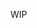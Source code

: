 WIP

[//]: # (![Screenshot of Login]&#40;./art/screenshot.png&#41;)

[//]: # ()
[//]: # (# Filament Plugin for Import CSV and XLS into Database)

[//]: # ()
[//]: # (<a href="https://filamentadmin.com/docs/2.x/admin/installation">)

[//]: # (    <img alt="FILAMENT 2.x" src="https://img.shields.io/badge/FILAMENT-2.x-EBB304">)

[//]: # (</a>)

[//]: # (<a href="https://packagist.org/packages/jaosorio1013/filament-import">)

[//]: # (    <img alt="Packagist" src="https://img.shields.io/packagist/v/jaosorio1013/filament-import.svg?logo=packagist">)

[//]: # (</a>)

[//]: # (<a href="https://packagist.org/packages/jaosorio1013/filament-import">)

[//]: # (    <img alt="Downloads" src="https://img.shields.io/packagist/dt/jaosorio1013/filament-import.svg" >)

[//]: # (</a>)

[//]: # ()
[//]: # ([![Code Styles]&#40;https://github.com/jaosorio1013/filament-import/actions/workflows/php-cs-fixer.yml/badge.svg&#41;]&#40;https://github.com/jaosorio1013/filament-import/actions/workflows/php-cs-fixer.yml&#41;)

[//]: # ([![run-tests]&#40;https://github.com/jaosorio1013/filament-import/actions/workflows/run-tests.yml/badge.svg&#41;]&#40;https://github.com/jaosorio1013/filament-import/actions/workflows/run-tests.yml&#41;)

[//]: # ()
[//]: # (This package will make it easier for you to import from files to your model, very easily without the need to do templates.)

[//]: # ()
[//]: # (all you have to do is drag and drop and match the fields and columns of your file, and let magic happens!)

[//]: # ()
[//]: # (## Installation)

[//]: # ()
[//]: # (You can install the package via composer:)

[//]: # ()
[//]: # (```bash)

[//]: # (composer require jaosorio1013/filament-import)

[//]: # (```)

[//]: # ()
[//]: # (## Publishing Config)

[//]: # ()
[//]: # (If you want to do the settings manually, please publish the existing config.)

[//]: # ()
[//]: # (```bash)

[//]: # (php artisan vendor:publish --tag=filament-import-config)

[//]: # (```)

[//]: # ()
[//]: # (## Usage)

[//]: # ()
[//]: # (import the actions into `ListRecords` page)

[//]: # ()
[//]: # (```php)

[//]: # (use Jaosorio1013\FilamentImport\Actions\ImportAction;)

[//]: # (use Jaosorio1013\FilamentImport\Actions\ImportField;)

[//]: # ()
[//]: # (class ListCredentialDatabases extends ListRecords)

[//]: # ({)

[//]: # (    protected static string $resource = CredentialDatabaseResource::class;)

[//]: # ()
[//]: # (    protected function getActions&#40;&#41;: array)

[//]: # (    {)

[//]: # (        return [)

[//]: # (            ImportAction::make&#40;&#41;)

[//]: # (                ->fields&#40;[)

[//]: # (                    ImportField::make&#40;'project'&#41;)

[//]: # (                        ->label&#40;'Project'&#41;)

[//]: # (                        ->helperText&#40;'Define as project helper'&#41;,)

[//]: # (                    ImportField::make&#40;'manager'&#41;)

[//]: # (                        ->label&#40;'Manager'&#41;,)

[//]: # (                ]&#41;)

[//]: # (        ];)

[//]: # (    })

[//]: # (})

[//]: # (```)

[//]: # (### Required Field)

[//]: # (```php)

[//]: # (protected function getActions&#40;&#41;: array)

[//]: # ({)

[//]: # (    return [)

[//]: # (        ImportAction::make&#40;&#41;)

[//]: # (            ->fields&#40;[)

[//]: # (                ImportField::make&#40;'project'&#41;)

[//]: # (                    ->label&#40;'Project'&#41;)

[//]: # (                    ->required&#40;&#41;,)

[//]: # (            ]&#41;)

[//]: # (    ];)

[//]: # (})

[//]: # (```)

[//]: # ()
[//]: # (### Disable Mass Create)

[//]: # (if you still want to stick with the event model you might need this and turn off mass create)

[//]: # (```php)

[//]: # (protected function getActions&#40;&#41;: array)

[//]: # ({)

[//]: # (    return [)

[//]: # (        ImportAction::make&#40;&#41;)

[//]: # (            ->massCreate&#40;false&#41;)

[//]: # (            ->fields&#40;[)

[//]: # (                ImportField::make&#40;'project'&#41;)

[//]: # (                    ->label&#40;'Project'&#41;)

[//]: # (                    ->required&#40;&#41;,)

[//]: # (            ]&#41;)

[//]: # (    ];)

[//]: # (})

[//]: # (```)

[//]: # ()
[//]: # (### Filter Out Blank Rows)

[//]: # (If you have a spreadsheet which includes blank data [click here to see more]&#40;https://thesoftwarepro.com/excel-tips-how-to-fill-blank-cells/&#41;, you can filter these out:)

[//]: # (```php)

[//]: # (protected function getActions&#40;&#41;: array)

[//]: # ({)

[//]: # (    return [)

[//]: # (        ImportAction::make&#40;&#41;)

[//]: # (            ->handleBlankRows&#40;true&#41;)

[//]: # (            ->fields&#40;[)

[//]: # (                ImportField::make&#40;'project'&#41;)

[//]: # (                    ->label&#40;'Project'&#41;)

[//]: # (                    ->required&#40;&#41;,)

[//]: # (            ]&#41;)

[//]: # (    ];)

[//]: # (})

[//]: # (```)

[//]: # ()
[//]: # (### Field Data Mutation)

[//]: # (you can also manipulate data from row spreadsheet before saving to model)

[//]: # (```php)

[//]: # (protected function getActions&#40;&#41;: array)

[//]: # ({)

[//]: # (    return [)

[//]: # (        ImportAction::make&#40;&#41;)

[//]: # (            ->fields&#40;[)

[//]: # (                ImportField::make&#40;'project'&#41;)

[//]: # (                    ->label&#40;'Project'&#41;)

[//]: # (                    ->mutateBeforeCreate&#40;fn&#40;$value&#41; => Str::of&#40;$value&#41;->camelCase&#40;&#41;&#41;)

[//]: # (                    ->required&#40;&#41;,)

[//]: # (            ]&#41;)

[//]: # (    ];)

[//]: # (})

[//]: # (```)

[//]: # (otherwise you can manipulate data and getting all mutated data from field before its getting insert into the database.)

[//]: # (```php)

[//]: # (protected function getActions&#40;&#41;: array)

[//]: # ({)

[//]: # (    return [)

[//]: # (        ImportAction::make&#40;&#41;)

[//]: # (            ->fields&#40;[)

[//]: # (                ImportField::make&#40;'email'&#41;)

[//]: # (                    ->label&#40;'Email'&#41;)

[//]: # (                    ->required&#40;&#41;,)

[//]: # (            ]&#41;->mutateBeforeCreate&#40;function&#40;$row&#41;{)

[//]: # (                $row['password'] = bcrypt&#40;$row['email']&#41;;)

[//]: # ()
[//]: # (                return $row;)

[//]: # (            }&#41;)

[//]: # (    ];)

[//]: # (})

[//]: # (```)

[//]: # (it is also possible to manipulate data after it was inserted into the database)

[//]: # (```php)

[//]: # (use Illuminate\Database\Eloquent\Model;)

[//]: # ()
[//]: # (protected function getActions&#40;&#41;: array)

[//]: # ({)

[//]: # (    return [)

[//]: # (        ImportAction::make&#40;&#41;)

[//]: # (            ->fields&#40;[)

[//]: # (                ImportField::make&#40;'email'&#41;)

[//]: # (                    ->label&#40;'Email'&#41;)

[//]: # (                    ->required&#40;&#41;,)

[//]: # (            ]&#41;->mutateAfterCreate&#40;function&#40;Model $model, $row&#41;{)

[//]: # (                // do something with the model)

[//]: # ()
[//]: # (                return $model;)

[//]: # (            }&#41;)

[//]: # (    ];)

[//]: # (})

[//]: # (```)

[//]: # ()
[//]: # (### Grid Column)

[//]: # (Of course, you can divide the column grid into several parts to beautify the appearance of the data map)

[//]: # (```php)

[//]: # (protected function getActions&#40;&#41;: array)

[//]: # ({)

[//]: # (    return [)

[//]: # (        ImportAction::make&#40;&#41;)

[//]: # (            ->fields&#40;[)

[//]: # (                ImportField::make&#40;'project'&#41;)

[//]: # (                    ->label&#40;'Project'&#41;)

[//]: # (                    ->required&#40;&#41;,)

[//]: # (            ], columns:2&#41;)

[//]: # (    ];)

[//]: # (})

[//]: # (```)

[//]: # ()
[//]: # (### Json Format Field)

[//]: # (We also support the json format field, which you can set when calling the `make` function and separate the name with a dot annotation)

[//]: # ()
[//]: # (```php)

[//]: # (protected function getActions&#40;&#41;: array)

[//]: # ({)

[//]: # (    return [)

[//]: # (        ImportAction::make&#40;&#41;)

[//]: # (            ->fields&#40;[)

[//]: # (                ImportField::make&#40;'project.en'&#41;)

[//]: # (                    ->label&#40;'Project In English'&#41;)

[//]: # (                    ->required&#40;&#41;,)

[//]: # (                ImportField::make&#40;'project.id'&#41;)

[//]: # (                    ->label&#40;'Project in Indonesia'&#41;)

[//]: # (                    ->required&#40;&#41;,)

[//]: # (            ], columns:2&#41;)

[//]: # (    ];)

[//]: # (})

[//]: # (```)

[//]: # ()
[//]: # (### Static Field Data)

[//]: # (for the static field data you can use the common fields from filament)

[//]: # ()
[//]: # (```php)

[//]: # (use Filament\Forms\Components\Select;)

[//]: # ()
[//]: # (protected function getActions&#40;&#41;: array)

[//]: # ({)

[//]: # (    return [)

[//]: # (        ImportAction::make&#40;&#41;)

[//]: # (            ->fields&#40;[)

[//]: # (                ImportField::make&#40;'name'&#41;)

[//]: # (                    ->label&#40;'Project'&#41;)

[//]: # (                    ->required&#40;&#41;,)

[//]: # (                Select::make&#40;'status'&#41;)

[//]: # (                    ->options&#40;[)

[//]: # (                        'draft' => 'Draft',)

[//]: # (                        'reviewing' => 'Reviewing',)

[//]: # (                        'published' => 'Published',)

[//]: # (                    ]&#41;)

[//]: # (            ], columns:2&#41;)

[//]: # (    ];)

[//]: # (})

[//]: # (```)

[//]: # ()
[//]: # (### Unique field)

[//]: # (if your model should be unique, you can pass the name of the field, which will be used to check if a row already exists in the database. if it exists, skip that row &#40;preventing an error about non unique row&#41;)

[//]: # ()
[//]: # (```php)

[//]: # (use Filament\Forms\Components\Select;)

[//]: # ()
[//]: # (protected function getActions&#40;&#41;: array)

[//]: # ({)

[//]: # (    return [)

[//]: # (        ImportAction::make&#40;&#41;)

[//]: # (            ->uniqueField&#40;'email'&#41;)

[//]: # (            ->fields&#40;[)

[//]: # (                ImportField::make&#40;'email'&#41;)

[//]: # (                    ->label&#40;'Email'&#41;)

[//]: # (                    ->required&#40;&#41;,)

[//]: # (            ], columns:2&#41;)

[//]: # (    ];)

[//]: # (})

[//]: # (```)

[//]: # ()
[//]: # (### Validation)

[//]: # (you can make the validation for import fields, for more information about the available validation please check laravel documentation)

[//]: # ()
[//]: # (```php)

[//]: # (use Filament\Forms\Components\Select;)

[//]: # ()
[//]: # (protected function getActions&#40;&#41;: array)

[//]: # ({)

[//]: # (    return [)

[//]: # (        ImportAction::make&#40;&#41;)

[//]: # (            ->fields&#40;[)

[//]: # (                ImportField::make&#40;'name'&#41;)

[//]: # (                    ->label&#40;'Project'&#41;)

[//]: # (                    ->rules&#40;'required|min:10|max:255'&#41;,)

[//]: # (            ], columns:2&#41;)

[//]: # (    ];)

[//]: # (})

[//]: # (```)

[//]: # ()
[//]: # (### Create Record)

[//]: # (you can overide the default record creation closure and put your own code by using `handleRecordCreation` function)

[//]: # ()
[//]: # (```php)

[//]: # (use Filament\Forms\Components\Select;)

[//]: # ()
[//]: # (protected function getActions&#40;&#41;: array)

[//]: # ({)

[//]: # (    return [)

[//]: # (        ImportAction::make&#40;&#41;)

[//]: # (            ->fields&#40;[)

[//]: # (                ImportField::make&#40;'name'&#41;)

[//]: # (                    ->label&#40;'Project'&#41;)

[//]: # (                    ->rules&#40;'required|min:10|max:255'&#41;,)

[//]: # (            ], columns:2&#41;)

[//]: # (            ->handleRecordCreation&#40;function&#40;$data&#41;{)

[//]: # (                return Post::create&#40;$data&#41;;)

[//]: # (            }&#41;)

[//]: # (    ];)

[//]: # (})

[//]: # (```)

[//]: # ()
[//]: # ()
[//]: # (## Testing)

[//]: # ()
[//]: # (```bash)

[//]: # (composer test)

[//]: # (```)

[//]: # ()
[//]: # (## Changelog)

[//]: # ()
[//]: # (Please see [CHANGELOG]&#40;CHANGELOG.md&#41; for more information on what has changed recently.)

[//]: # ()
[//]: # (## Contributing)

[//]: # ()
[//]: # (Please see [CONTRIBUTING]&#40;https://github.com/jaosorio1013/.github/blob/main/CONTRIBUTING.md&#41; for details.)

[//]: # ()
[//]: # (## Security Vulnerabilities)

[//]: # ()
[//]: # (Please review [our security policy]&#40;../../security/policy&#41; on how to report security vulnerabilities.)

[//]: # ()
